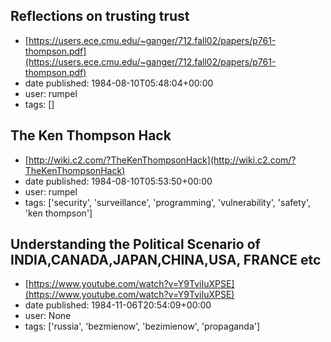 ## Reflections on trusting trust
 - [https://users.ece.cmu.edu/~ganger/712.fall02/papers/p761-thompson.pdf](https://users.ece.cmu.edu/~ganger/712.fall02/papers/p761-thompson.pdf)
 - date published: 1984-08-10T05:48:04+00:00
 - user: rumpel
 - tags: []

## The Ken Thompson Hack
 - [http://wiki.c2.com/?TheKenThompsonHack](http://wiki.c2.com/?TheKenThompsonHack)
 - date published: 1984-08-10T05:53:50+00:00
 - user: rumpel
 - tags: ['security', 'surveillance', 'programming', 'vulnerability', 'safety', 'ken thompson']

## Understanding the Political Scenario of INDIA,CANADA,JAPAN,CHINA,USA, FRANCE etc
 - [https://www.youtube.com/watch?v=Y9TviIuXPSE](https://www.youtube.com/watch?v=Y9TviIuXPSE)
 - date published: 1984-11-06T20:54:09+00:00
 - user: None
 - tags: ['russia', 'bezmienow', 'bezimienow', 'propaganda']

